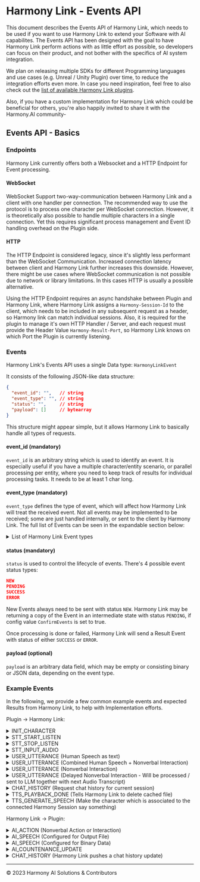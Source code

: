 # Harmony Link - Events API

This document describes the Events API of Harmony Link, which needs to be used if you want to use Harmony Link to extend
your Software with AI capabilites. The Events API has been designed with the goal to have Harmony Link perform actions
with as little effort as possible, so developers can focus on their product, and not bother with the specifics of AI
system integration.

We plan on releasing multiple SDKs for different Programming languages and use cases (e.g. Unreal / Unity Plugin) over
time, to reduce the integration efforts even more. In case you need inspiration, feel free to also check out the
[list of available Harmony Link plugins](Plugins.md).

Also, if you have a custom implementation for Harmony Link which could be beneficial for others, you're also happily invited
to share it with the Harmony.AI community-

## Events API - Basics

### Endpoints
Harmony Link currently offers both a Websocket and a HTTP Endpoint for Event processing.

#### WebSocket
WebSocket Support two-way-communication between Harmony Link and a client with one handler per connection. The recommended
way to use the protocol is to process one character per WebSocket connection. However, it is theoretically also possible to
handle multiple characters in a single connection. Yet this requires significant process management and Event ID handling
overhead on the Plugin side. 

#### HTTP
The HTTP Endpoint is considered legacy, since it's slightly less performant than the WebSocket Communication. Increased 
connection latency between client and Harmony Link further increases this downside. However, there might be use cases where
WebSocket communication is not possible due to network or library limitations. In this cases HTTP is usually a possible
alternative.

Using the HTTP Endpoint requires an async handshake between Plugin and Harmony Link, where Harmony Link assigns a
`Harmony-Session-Id` to the client, which needs to be included in any subsequent request as a header, so Harmony link can
match individual sessions. Also, it is required for the plugin to manage it's own HTTP Handler / Server, and each 
request must provide the Header Value `Harmony-Result-Port`, so Harmony Link knows on which Port the Plugin is currently
listening.

### Events
Harmony Link's Events API uses a single Data type: `HarmonyLinkEvent`

It consists of the following JSON-like data structure:

````json
{
  "event_id": "",   // string
  "event_type": "", // string
  "status": "",     // string
  "payload": []     // bytearray
}
````
This structure might appear simple, but it allows Harmony Link to basically handle all types of requests.

#### event_id (mandatory)
`event_id` is an arbitrary string which is used to identify an event. It is especially useful if you have a multiple 
character/entity scenario, or parallel processing per entity, where you need to keep track of results for individual
processing tasks. It needs to be at least 1 char long.

#### event_type (mandatory)
`event_type` defines the type of event, which will affect how Harmony Link will treat the received event.
Not all events may be implemented to be received; some are just handled internally, or sent to the client by Harmony Link.
The full list of Events can be seen in the expandable section below:

<details>
<summary>List of Harmony Link Event types</summary>

#### Current Version
	// Backend Event Types
	INIT_CHARACTER // Basic character information; triggers setup on Harmony Link side
	AI_STATUS      // State update used for stance, mood, face expression etc.
	AI_UTTERANCE   // Something the AI says and/or does (can contain both speech and action)
	AI_SPEECH      // Something the AI says
	AI_ACTION      // Something the AI does
	USER_UTTERANCE // Something the User says and/or does (can contain both speech and action)

	// Countenance Event Types
	AI_COUNTENANCE_UPDATE // Request Countenance update based on conversation context

	// STT Event Types
	STT_INPUT_AUDIO  // Takes binary audio data and transcribes it using the transcribe backend
	STT_START_LISTEN // Start recording on default microphone 
	STT_STOP_LISTEN  // Stop recording on default microphone

	// TTS Event Types
	TTS_PLAYBACK_DONE // Inform Harmony Link that Playback is done (cleans audio file from cache)

#### Deprecated Event types
- None

</details>

#### status (mandatory)
`status` is used to control the lifecycle of events. There's 4 possible event status types:
````json
NEW
PENDING
SUCCESS
ERROR
````
New Events always need to be sent with status `NEW`. Harmony Link may be returning a copy of the Event in an intermediate
state with status `PENDING`, if config value `ConfirmEvents` is set to true.

Once processing is done or failed, Harmony Link will send a Result Event with status of either `SUCCESS` or `ERROR`.

#### payload (optional)
`payload` is an arbitrary data field, which may be empty or consisting binary or JSON data, depending on the event type.


### Example Events
In the following, we provide a few common example events and expected Results from Harmony Link, to help with Implementation
efforts.

Plugin -> Harmony Link:

<details>
<summary>INIT_CHARACTER</summary>

Request
````json
{
  "event_id": "init_char0",
  "event_type": "INIT_CHARACTER",
  "status": "NEW",
  "payload": {
    "character_id": "char0"
  }
}
````
Result (Async)
````json
{
  "event_id": "init_char0",
  "event_type": "INIT_CHARACTER",
  "status": "DONE",
  "payload": null
}
````
</details>

<details>
<summary>STT_START_LISTEN</summary>

Request
````json
{
  "event_id": "start_listen",
  "event_type": "STT_START_LISTEN",
  "status": "NEW",
  "payload": null
}
````
Result (Async)
````json
{
  "event_id": "start_listen",
  "event_type": "STT_START_LISTEN",
  "status": "DONE",
  "payload": null
}
````
</details>

<details>
<summary>STT_STOP_LISTEN</summary>

Request
````json
{
  "event_id": "stop_listen",
  "event_type": "STT_STOP_LISTEN",
  "status": "NEW",
  "payload": null
}
````
Result (Async)
````json
{
  "event_id": "stop_listen",
  "event_type": "STT_STOP_LISTEN",
  "status": "DONE",
  "payload": null
}
````
</details>

<details>
<summary>STT_INPUT_AUDIO</summary>

Request
````json
{
  "event_id": "audio_data_1234",
  "event_type": "STT_INPUT_AUDIO",
  "status": "NEW",
  "payload": {
    "AudioBytes": [] // bytearray
  }
}
````
Result (Async)
````json
{
  "event_id": "audio_data_1234",
  "event_type": "STT_INPUT_AUDIO",
  "status": "DONE",
  "payload": null
}
````
</details>

<details>
<summary>USER_UTTERANCE (Human Speech as text)</summary>

Request
````json
{
  "event_id": "utterance_1234",
  "event_type": "USER_UTTERANCE",
  "status": "NEW",
  "payload": {
    "type": "UTTERANCE_VERBAL",
    "content": "I really like being outside touching grass"
  }
}
````
Result (Async)
````json
{
  "event_id": "utterance_1234",
  "event_type": "USER_UTTERANCE",
  "status": "DONE",
  "payload": null
}
````
</details>

<details>
<summary>USER_UTTERANCE (Combined Human Speech + Nonverbal Interaction)</summary>

Request
````json
{
  "event_id": "utterance_1234",
  "event_type": "USER_UTTERANCE",
  "status": "NEW",
  "payload": {
    "type": "UTTERANCE_COMBINED",
    "content": "*smiles* Hi, how are you?"
  }
}
````
Result (Async)
````json
{
  "event_id": "utterance_1234",
  "event_type": "USER_UTTERANCE",
  "status": "DONE",
  "payload": null
}
````
</details>

<details>
<summary>USER_UTTERANCE (Nonverbal Interaction)</summary>

Request
````json
{
  "event_id": "utterance_1234",
  "event_type": "USER_UTTERANCE",
  "status": "NEW",
  "payload": {
    "type": "UTTERANCE_NONVERBAL",
    "content": "hugs you lovingly and caresses your back"
  }
}
````
Result (Async)
````json
{
  "event_id": "utterance_1234",
  "event_type": "USER_UTTERANCE",
  "status": "DONE",
  "payload": null
}
````
</details>

<details>
<summary>USER_UTTERANCE (Delayed Nonverbal Interaction - Will be processed / sent to LLM together with next Audio Transcript)</summary>

Request
````json
{
  "event_id": "utterance_1234",
  "event_type": "USER_UTTERANCE",
  "status": "NEW",
  "payload": {
    "type": "UTTERANCE_NONVERBAL_DELAYED",
    "content": "hugs you lovingly and caresses your back"
  }
}
````
Result (Async)
````json
{
  "event_id": "utterance_1234",
  "event_type": "USER_UTTERANCE",
  "status": "DONE",
  "payload": null
}
````
</details>

<details>
<summary>CHAT_HISTORY (Request chat history for current session)</summary>

Request
````json
{
  "event_id": "get_history_1234",
  "event_type": "CHAT_HISTORY",
  "status": "NEW",
  "payload": null
}
````
Result (Async)
````json
{
  "event_id": "get_history_1234",
  "event_type": "CHAT_HISTORY",
  "status": "DONE",
  "payload": [
    {
      "Name": "Tom (Human)",
      "Message": "Hey, how are you my dear?"
    },
    {
      "Name": "Vanessa (AI)",
      "Message": "Hey Tom, I'm fine, how are you?"
    },
    ...
  ]
}
````
</details>

<details>
<summary>TTS_PLAYBACK_DONE (Tells Harmony Link to delete cached file)</summary>

Request
````json
{
  "event_id": "playback_123",
  "event_type": "TTS_PLAYBACK_DONE",
  "status": "NEW",
  "payload": "C:\\harmony-tmp\\tts\\audio-123.wav"
}
````
Result (Async)
````json
{
  "event_id": "playback_123",
  "event_type": "TTS_PLAYBACK_DONE",
  "status": "DONE",
  "payload": null
}
````
</details>

<details>
<summary>TTS_GENERATE_SPEECH (Make the character which is associated to the connected Harmony Session say something)</summary>

Request
````json
{
  "event_id": "speechgen_123",
  "event_type": "TTS_GENERATE_SPEECH",
  "status": "NEW",
  "payload": "What's the airspeed velocity of an unladen swallow?"
}
````
Result (Async)
````json
{
  "event_id": "playback_123",
  "event_type": "TTS_GENERATE_SPEECH",
  "status": "DONE",
  "payload": null
}
````
</details>

Harmony Link -> Plugin:

<details>
<summary>AI_ACTION (Nonverbal Action or Interaction)</summary>

Event by Harmony Link
````json
{
  "event_id": "char0_action_20230901-182301.234",
  "event_type": "AI_ACTION",
  "status": "DONE",
  "payload": {
    "type": "UTTERANCE_NONVERBAL",
    "content": "sits down at the table"
  }
}
````

</details>

<details>
<summary>AI_SPEECH (Configured for Output File)</summary>

Event by Harmony Link
````json
{
  "event_id": "char0_speech_20230901-182301.234",
  "event_type": "AI_SPEECH",
  "status": "DONE",
  "payload": {
    "type": "UTTERANCE_VERBAL",
    "content": "I really liked that movie, it's amazing!",
    "audio_file": "C:\\harmony-tmp\\tts\\audio-123.wav",
    "audio_type": "wav"
  }
}
````
</details>

<details>
<summary>AI_SPEECH (Configured for Binary Data)</summary>

Event by Harmony Link
````json
{
  "event_id": "char0_speech_20230901-182301.234",
  "event_type": "AI_SPEECH",
  "status": "DONE",
  "payload": {
    "type": "UTTERANCE_VERBAL",
    "content": "I really liked that movie, it's amazing!",
    "audio": "BYTESTRING", // Base64 encoded
    "audio_type": "wav"
  }
}
````
</details>

<details>
<summary>AI_COUNTENANCE_UPDATE</summary>

Event by Harmony Link
````json
{
  "event_id": "char0_emotions_20230901-182301.234",
  "event_type": "AI_COUNTENANCE_UPDATE",
  "status": "DONE",
  "payload": {
    "emotional_state": "happy",
    "facial_expression": "happy_smile"
  }
}
````
</details>

<details>
<summary>CHAT_HISTORY (Harmony Link pushes a chat history update)</summary>

Event by Harmony Link
````json
{
  "event_id": "get_history_1234",
  "event_type": "CHAT_HISTORY",
  "status": "DONE",
  "payload": [
    {
      "Name": "Tom (Human)",
      "Message": "Hey, how are you my dear?"
    },
    {
      "Name": "Vanessa (AI)",
      "Message": "Hey Tom, I'm fine, how are you?"
    },
    ...
  ]
}
````
</details>

---
&copy; 2023 Harmony AI Solutions & Contributors